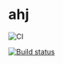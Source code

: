 # ahj

![CI](https://github.com/Artur0795/ahj-code/actions/workflows/web.yml/badge.svg)

[![Build status](https://ci.appveyor.com/api/projects/status/e86ia3lwsu12looh?svg=true)](https://ci.appveyor.com/project/Artur0795/ahj-code)